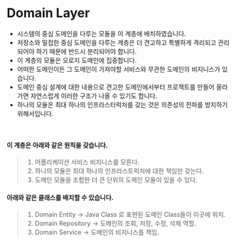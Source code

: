 # Domain Layer

- 시스템의 중심 도메인을 다루는 모듈을 이 계층에 배치하였습니다.
- 저장소와 밀접한 중심 도메인을 다루는 계층은 더 견고하고 특별하게 격리되고 관리되어야 하기 때문에 반드시 분리되어야 합니다.
- 이 계층의 모듈은 오로지 도메인에 집중합니다.
- 어떠한 도메인이든 그 도메인이 가져야할 서비스와 무관한 도메인의 비지니스가 있습니다.
- 도메인 중심 설계에 대한 내용으로 견고한 도메인에서부터 프로젝트를 만들어 올라가면 자연스럽게 이러한 구조가 나올 수 있기도 합니다.
- 하나의 모듈은 최대 하나의 인프라스터럭처를 갖는 것은 의존성의 전파를 방지하기 위해서입니다.

<br />

#### 이 계층은 아래와 같은 원칙을 갖습니다.

> 1) 어플리케이션 서비스 비지니스를 모른다.
> 2) 하나의 모듈은 최대 하나의 인프라스트럭처에 대한 책임만 갖는다.
> 3) 도메인 모듈을 조합한 더 큰 단위의 도메인 모듈이 있을 수 있다.

#### 아래와 같은 클래스를 배치할 수 있습니다.
> 1) Domain Entity -> Java Class 로 표현된 도메인 Class들이 이곳에 위치.
> 2) Domain Repository -> 도메인의 조회, 저장, 수정, 삭제 역할.
> 3) Domain Service -> 도메인의 비지니스를 책임.
